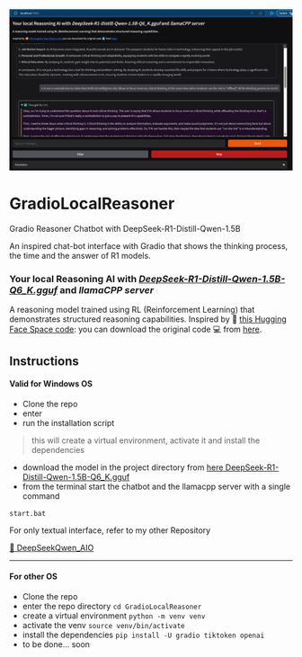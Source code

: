 <img src='https://github.com/fabiomatricardi/GradioLocalReasoner/raw/main/reasonersMOCKUP.png' width=900>

# GradioLocalReasoner
Gradio Reasoner Chatbot with DeepSeek-R1-Distill-Qwen-1.5B

An inspired chat-bot interface with Gradio that shows the thinking process, the time and the answer of R1 models.

### Your local Reasoning AI with *[DeepSeek-R1-Distill-Qwen-1.5B-Q6_K.gguf](https://huggingface.co/bartowski/DeepSeek-R1-Distill-Qwen-1.5B-GGUF/resolve/main/DeepSeek-R1-Distill-Qwen-1.5B-Q6_K.gguf)* and *llamaCPP server*
A reasoning model trained using RL (Reinforcement Learning) that demonstrates structured reasoning capabilities.
Inspired by 🤗 [this Hugging Face Space code](https://huggingface.co/spaces/Lyte/DeepSeek-R1-Distill-Qwen-1.5B-Demo-GGUF): you can download the original code 💻 from [here](https://huggingface.co/spaces/Lyte/DeepSeek-R1-Distill-Qwen-1.5B-Demo-GGUF).

## Instructions
#### Valid for Windows OS
- Clone the repo
- enter
- run the installation script
> this will create a virtual environment, activate it and install the dependencies
- download the model in the project directory from [here DeepSeek-R1-Distill-Qwen-1.5B-Q6_K.gguf](https://huggingface.co/bartowski/DeepSeek-R1-Distill-Qwen-1.5B-GGUF/resolve/main/DeepSeek-R1-Distill-Qwen-1.5B-Q6_K.gguf)
- from the terminal start the chatbot and the llamacpp server with a single command
```
start.bat
```

For only textual interface, refer to my other Repository

[🤔 DeepSeekQwen_AIO](https://github.com/fabiomatricardi/DeepSeekQwen_AIO)


---

#### For other OS
- Clone the repo
- enter the repo directory `cd GradioLocalReasoner`
- create a virtual environment `python -m venv venv`
- activate the venv `source venv/bin/activate`
- install the dependencies `pip install -U gradio tiktoken openai`
- to be done... soon




